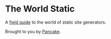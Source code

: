 # The World Static

A [field guide](http://theworldstatic.org) to the world of static site generators.

Brought to you by [Pancake](https://pancake.io).
